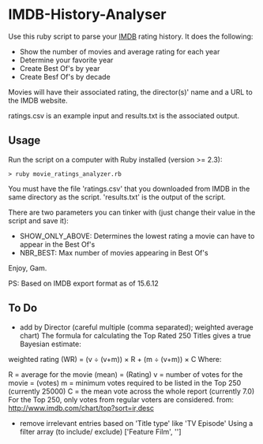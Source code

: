 IMDB-History-Analyser
=====================

Use this ruby script to parse your [IMDB](http://imdb.com/) rating history. It does the following:

- Show the number of movies and average rating for each year
- Determine your favorite year
- Create Best Of's by year
- Create Besf Of's by decade

Movies will have their associated rating, the director(s)' name and a URL to the IMDB website.

ratings.csv is an example input and results.txt is the associated output.

Usage
-----
Run the script on a computer with Ruby installed (version >= 2.3):

    > ruby movie_ratings_analyzer.rb

You must have the file 'ratings.csv' that you downloaded from IMDB in the same directory as the script.
'results.txt' is the output of the script.

There are two parameters you can tinker with (just change their value in the script and save it):

- SHOW_ONLY_ABOVE: Determines the lowest rating a movie can have to appear in the Best Of's
- NBR_BEST: Max number of movies appearing in Best Of's


Enjoy,
Gam.


PS: Based on IMDB export format as of 15.6.12

To Do
-----
- add by Director (careful multiple (comma separated); weighted average chart)
The formula for calculating the Top Rated 250 Titles gives a true Bayesian estimate:

weighted rating (WR) = (v ÷ (v+m)) × R + (m ÷ (v+m)) × C
Where:

R = average for the movie (mean) = (Rating)
v = number of votes for the movie = (votes)
m = minimum votes required to be listed in the Top 250 (currently 25000)
C = the mean vote across the whole report (currently 7.0)
For the Top 250, only votes from regular voters are considered.
from: http://www.imdb.com/chart/top?sort=ir,desc

- remove irrelevant entries based on 'Title type' like 'TV Episode' Using a filter array (to include/ exclude) ['Feature Film', '']

